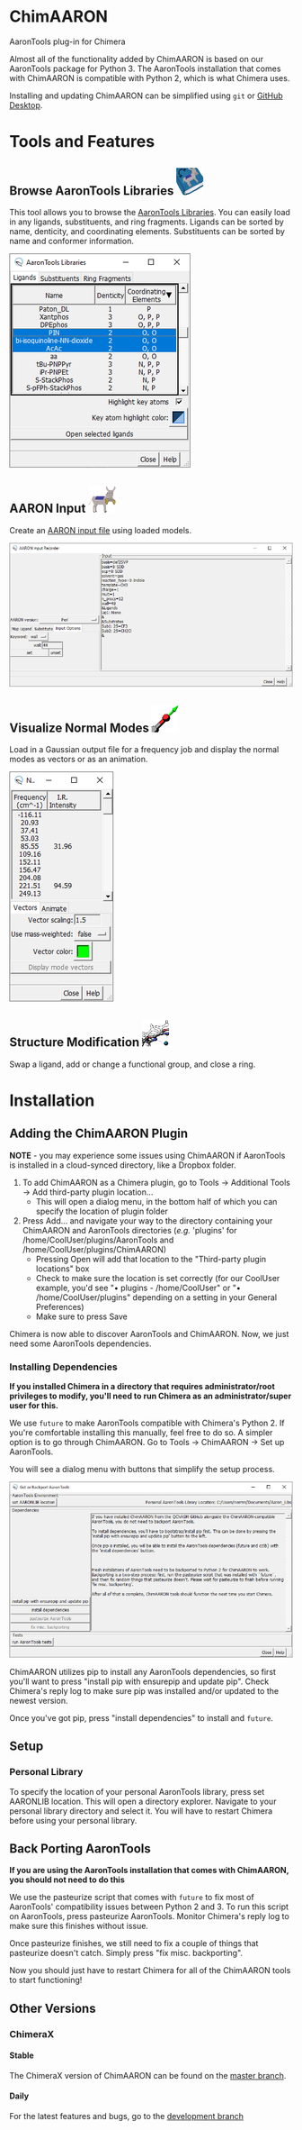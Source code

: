 # ChimAARON
AaronTools plug-in for Chimera

Almost all of the functionality added by ChimAARON is based on our AaronTools package for Python 3. 
The AaronTools installation that comes with ChimAARON is compatible with Python 2, which is what Chimera uses. 

Installing and updating ChimAARON can be simplified using <code>git</code> or <a href="https://desktop.github.com/">GitHub Desktop</a>. 

# Tools and Features
## Browse AaronTools Libraries <img src="https://github.com/QChASM/ChimAARON/blob/Chimera/ChimAARON/Icons/AaronTools_Libraries.png">

This tool allows you to browse the <a href="https://github.com/QChASM/AaronTools/wiki#libraries">AaronTools Libraries</a>. You can easily load in any ligands, substituents, and ring fragments. Ligands can be sorted by name, denticity, and coordinating elements. Substituents can be sorted by name and conformer information. 

<img src="https://github.com/QChASM/ChimAARON/blob/Chimera/ChimAARON/helpdir/images/ligandLibrary.png">

## AARON Input <img src="https://github.com/QChASM/ChimAARON/blob/Chimera/ChimAARON/Icons/AARON_Input.png">

Create an <a href="https://github.com/QChASM/Aaron/wiki/More-on-AARON-Input-Files">AARON input file</a> using loaded models. 

<img src="https://github.com/QChASM/ChimAARON/blob/Chimera/ChimAARON/helpdir/images/aaronInputDialog%20filled%20in.png">

## Visualize Normal Modes <img src="https://github.com/QChASM/ChimAARON/blob/Chimera/ChimAARON/Icons/normalModes.png">

Load in a Gaussian output file for a frequency job and display the normal modes as vectors or as an animation.

<img src="https://github.com/QChASM/ChimAARON/blob/Chimera/ChimAARON/helpdir/images/normalModes.png">

## Structure Modification <img src="https://github.com/QChASM/ChimAARON/blob/Chimera/ChimAARON/Icons/mapLigand.png">

Swap a ligand, add or change a functional group, and close a ring.

# Installation  
## Adding the ChimAARON Plugin

<b>NOTE</b> - you may experience some issues using ChimAARON if AaronTools is installed in a cloud-synced directory, like a Dropbox folder.


1. To add ChimAARON as a Chimera plugin, go to Tools &rarr; Additional Tools</span> &rarr; Add third-party plugin location...
    * This will open a dialog menu, in the bottom half of which you can specify the location of plugin folder
2. Press Add... and navigate your way to the directory containing your ChimAARON and AaronTools directories (<i>e.g.</i> 'plugins' for /home/CoolUser/plugins/AaronTools and /home/CoolUser/plugins/ChimAARON)
    * Pressing Open will add that location to the "Third-party plugin locations" box
    * Check to make sure the location is set correctly (for our CoolUser example, you'd see "&bull; plugins - /home/CoolUser" or "&bull; /home/CoolUser/plugins" depending on a setting in your <span class="menulike">General Preferences</span>)
    * Make sure to press Save

Chimera is now able to discover AaronTools and ChimAARON. 
Now, we just need some AaronTools dependencies.

### Installing Dependencies

<b>
If you installed Chimera in a directory that requires administrator/root privileges to modify, you'll need to run Chimera as an administrator/super user for this.
</b>


We use `future` to make AaronTools compatible with Chimera's Python 2. 
If you're comfortable installing this manually, feel free to do so. 
A simpler option is to go through ChimAARON. 
Go to Tools &rarr; ChimAARON &rarr; Set up AaronTools.

You will see a dialog menu with buttons that simplify the setup process.


<img src="https://github.com/QChASM/ChimAARON/blob/Chimera/ChimAARON/helpdir/images/setupHelper.png">

ChimAARON utilizes pip to install any AaronTools dependencies, so first you'll want to press "<span class="buttonlike">install pip with ensurepip and update pip</span>". 
Check Chimera's reply log to make sure pip was installed and/or updated to the newest version. 

Once you've got pip, press "<span class="buttonlike">install dependencies</span>" to install and `future`.

## Setup
### Personal Library 

To specify the location of your personal AaronTools library, press set AARONLIB location. This will open a directory explorer. Navigate to your personal library directory and select it. You will have to restart Chimera before using your personal library. 

## Back Porting AaronTools

<b>
If you are using the AaronTools installation that comes with ChimAARON, you should not need to do this
</b>

We use the pasteurize script that comes with `future` to fix most of AaronTools' compatibility issues between Python 2 and 3. 
To run this script on AaronTools, press pasteurize AaronTools. 
Monitor Chimera's reply log to make sure this finishes without issue. 

Once pasteurize finishes, we still need to fix a couple of things that pasteurize doesn't catch. 
Simply press "fix misc. backporting".

Now you should just have to restart Chimera for all of the ChimAARON tools to start functioning!

## Other Versions
### ChimeraX
#### Stable
The ChimeraX version of ChimAARON can be found on the [master branch](https://github.com/QChASM/ChimAARON/tree/master).

#### Daily
For the latest features and bugs, go to the [development branch](https://github.com/QChASM/ChimAARON/tree/dev)
